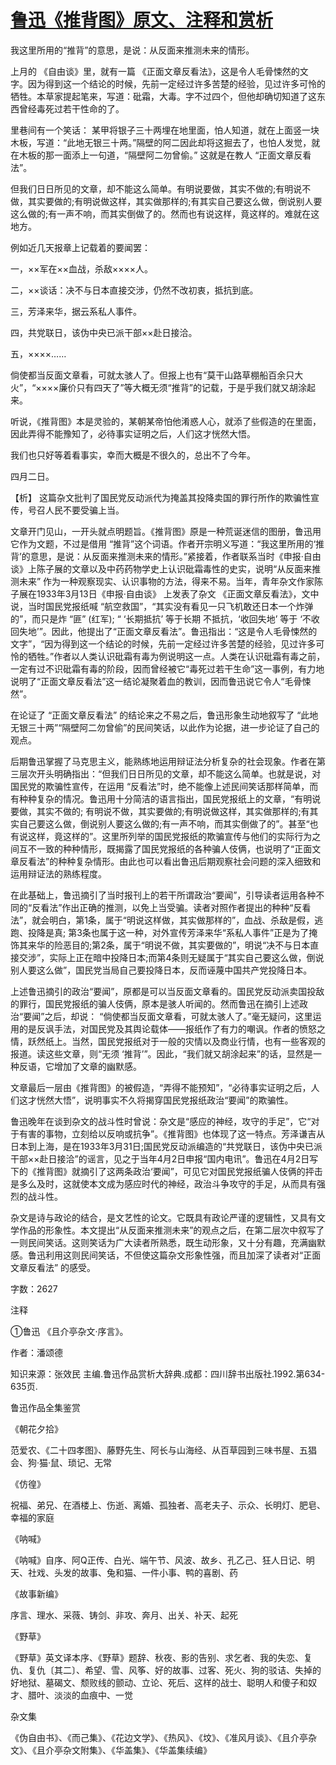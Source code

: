 # [鲁迅《推背图》原文、注释和赏析](https://www.vrrw.net/wx/9670.html)

我这里所用的“推背”的意思，是说：从反面来推测未来的情形。

上月的 《自由谈》里，就有一篇 《正面文章反看法》，这是令人毛骨悚然的文字。因为得到这一个结论的时候，先前一定经过许多苦楚的经验，见过许多可怜的牺牲。本草家提起笔来，写道：砒霜，大毒。字不过四个，但他却确切知道了这东西曾经毒死过若干性命的了。

里巷间有一个笑话： 某甲将银子三十两埋在地里面，怕人知道，就在上面竖一块木板，写道：“此地无银三十两。”隔壁的阿二因此却将这掘去了，也怕人发觉，就在木板的那一面添上一句道，“隔壁阿二勿曾偷。” 这就是在教人 “正面文章反看法”。

但我们日日所见的文章，却不能这么简单。有明说要做，其实不做的;有明说不做，其实要做的;有明说做这样，其实做那样的;有其实自己要这么做，倒说别人要这么做的;有一声不响，而其实倒做了的。然而也有说这样，竟这样的。难就在这地方。

例如近几天报章上记载着的要闻罢：

一，××军在××血战，杀敌××××人。

二，××谈话：决不与日本直接交涉，仍然不改初衷，抵抗到底。

三，芳泽来华，据云系私人事件。

四，共党联日，该伪中央已派干部××赴日接洽。

五，××××……

倘使都当反面文章看，可就太骇人了。但报上也有“莫干山路草棚船百余只大火”，“××××廉价只有四天了”等大概无须“推背”的记载，于是乎我们就又胡涂起来。

听说，《推背图》本是灵验的，某朝某帝怕他淆惑人心，就添了些假造的在里面，因此弄得不能豫知了，必待事实证明之后，人们这才恍然大悟。

我们也只好等着看事实，幸而大概是不很久的，总出不了今年。

四月二日。



【析】 这篇杂文批判了国民党反动派代为掩盖其投降卖国的罪行所作的欺骗性宣传，号召人民不要受骗上当。

文章开门见山，一开头就点明题旨。《推背图》原是一种荒诞迷信的图册，鲁迅用它作为文题，不过是借用 “推背”这个词语。作者开宗明义写道：“我这里所用的‘推背’的意思，是说：从反面来推测未来的情形。”紧接着，作者联系当时《申报·自由谈》上陈子展的文章以及中药药物学史上认识砒霜毒性的史实，说明“从反面来推测未来” 作为一种观察现实、认识事物的方法，得来不易。当年，青年杂文作家陈子展在1933年3月13日《申报·自由谈》 上发表了杂文 《正面文章反看法》，文中说，当时国民党报纸喊 “航空救国”，“其实没有看见一只飞机敢还日本一个炸弹的”，而只是炸 “匪” (红军); “ ‘长期抵抗’ 等于长期 不抵抗，‘收回失地’ 等于 ‘不收回失地’”。因此，他提出了“正面文章反看法”。鲁迅指出：“这是令人毛骨悚然的文字”，“因为得到这一个结论的时候，先前一定经过许多苦楚的经验，见过许多可怜的牺牲。”作者以人类认识砒霜有毒为例说明这一点。人类在认识砒霜有毒之前，一定有过不识砒霜有毒的阶段，因而曾经被它“毒死过若干生命”这一事例，有力地说明了“正面文章反看法”这一结论凝聚着血的教训，因而鲁迅说它令人“毛骨悚然”。

在论证了 “正面文章反看法” 的结论来之不易之后，鲁迅形象生动地叙写了 “此地无银三十两”“隔壁阿二勿曾偷”的民间笑话，以此作为论据，进一步论证了自己的观点。

后期鲁迅掌握了马克思主义，能熟练地运用辩证法分析复杂的社会现象。作者在第三层次开头明确指出：“但我们日日所见的文章，却不能这么简单。也就是说，对国民党的欺骗性宣传，在运用 “反看法”时，绝不能像上述民间笑话那样简单，而有种种复杂的情况。鲁迅用十分简洁的语言指出，国民党报纸上的文章，“有明说要做，其实不做的; 有明说不做，其实要做的;有明说做这样，其实做那样的;有其实自己要这么做，倒说别人要这么做的;有一声不响，而其实倒做了的”。甚至“也有说这样，竟这样的”。这里所列举的国民党报纸的欺骗宣传与他们的实际行为之间互不一致的种种情形，既揭露了国民党报纸的各种骗人伎俩，也说明了“正面文章反看法”的种种复杂情形。由此也可以看出鲁迅后期观察社会问题的深入细致和运用辩证法的熟练程度。

在此基础上，鲁迅摘引了当时报刊上的若干所谓政治“要闻”，引导读者运用各种不同的“反看法”作出正确的推测，以免上当受骗。读者对照作者提出的种种“反看法”，就会明白，第1条，属于“明说这样做，其实做那样的”，血战、杀敌是假，逃跑、投降是真; 第3条也属于这一种，对外宣传芳泽来华“系私人事件”正是为了掩饰其来华的险恶目的;第2条，属于“明说不做，其实要做的”，明说“决不与日本直接交涉”，实际上正在暗中投降日本;而第4条则无疑属于“其实自己要这么做，倒说别人要这么做”，国民党当局自己要投降日本，反而诬蔑中国共产党投降日本。

上述鲁迅摘引的政治“要闻”，原都是可以当反面文章看的。国民党反动派卖国投敌的罪行，国民党报纸的骗人伎俩，原本是骇人听闻的。然而鲁迅在摘引上述政治“要闻”之后，却说： “倘使都当反面文章看，可就太骇人了。”毫无疑问，这里运用的是反讽手法，对国民党及其舆论载体——报纸作了有力的嘲讽。作者的愤怒之情，跃然纸上。当然，国民党报纸对于一般的灾情以及商业行情，也有一些客观的报道。读这些文章，则“无须 ‘推背’”。因此，“我们就又胡涂起来”的话，显然是一种反语，它增加了文章的幽默感。

文章最后一层由《推背图》的被假造，“弄得不能预知”，“必待事实证明之后，人们这才恍然大悟”，说明事实不久将揭穿国民党报纸政治“要闻”的欺骗性。

鲁迅晚年在谈到杂文的战斗性时曾说：杂文是“感应的神经，攻守的手足”，它“对于有害的事物，立刻给以反响或抗争”。《推背图》也体现了这一特点。芳泽谦吉从日本到上海，是在1933年3月31日;国民党反动派编造的“共党联日，该伪中央已派干部××赴日接洽”的谣言，见之于当年4月2日申报“国内电讯”。鲁迅在4月2日写下的《推背图》就摘引了这两条政治‘要闻”，可见它对国民党报纸骗人伎俩的抨击是多么及时，这就使本文成为感应时代的神经，政治斗争攻守的手足，从而具有强烈的战斗性。

杂文是诗与政论的结合，是文艺性的论文。它既具有政论严谨的逻辑性，又具有文学作品的形象性。本文提出“从反面来推测未来”的观点之后，在第二层次中叙写了一则民间笑话。这则笑话为广大读者所熟悉，既生动形象，又十分有趣，充满幽默感。鲁迅利用这则民间笑话，不但使这篇杂文形象性强，而且加深了读者对“正面文章反看法” 的感受。

字数：2627

注释

①鲁迅 《且介亭杂文·序言》。

作者：潘颂德

知识来源：张效民 主编.鲁迅作品赏析大辞典.成都：四川辞书出版社.1992.第634-635页.

鲁迅作品全集鉴赏

《朝花夕拾》

范爱农、《二十四孝图》、藤野先生、阿长与山海经、从百草园到三味书屋、五猖会、狗·猫·鼠、琐记、无常

《仿徨》

祝福、弟兄、在酒楼上、伤逝、离婚、孤独者、高老夫子、示众、长明灯、肥皂、幸福的家庭

《呐喊》

《呐喊》自序、阿Q正传、白光、端午节、风波、故乡、孔乙己、狂人日记、明天、社戏、头发的故事、兔和猫、一件小事、鸭的喜剧、药

《故事新编》

序言、理水、采薇、铸剑、非攻、奔月、出关、补天、起死

《野草》

《野草》英文译本序、《野草》题辞、秋夜、影的告别、求乞者、我的失恋、复仇、复仇〔其二〕、希望、雪、风筝、好的故事、过客、死火、狗的驳诘、失掉的好地狱、墓碣文、颓败线的颤动、立论、死后、这样的战士、聪明人和傻子和奴才、腊叶、淡淡的血痕中、一觉

杂文集

《伪自由书》、《而己集》、《花边文学》、《热风》、《坟》、《准风月谈》、《且介亭杂文》、《且介亭杂文附集》、《华盖集》、《华盖集续编》

